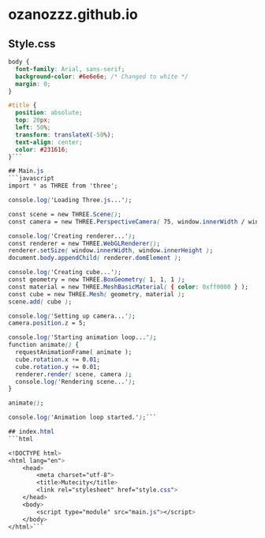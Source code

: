 # ozanozzz.github.io
## Style.css
```css
body {
  font-family: Arial, sans-serif;
  background-color: #6e6e6e; /* Changed to white */
  margin: 0;
}

#title {
  position: absolute;
  top: 20px;
  left: 50%;
  transform: translateX(-50%);
  text-align: center;
  color: #231616;
}```

## Main.js
```javascript
import * as THREE from 'three';

console.log('Loading Three.js...');

const scene = new THREE.Scene();
const camera = new THREE.PerspectiveCamera( 75, window.innerWidth / window.innerHeight, 0.1, 1000 );

console.log('Creating renderer...');
const renderer = new THREE.WebGLRenderer();
renderer.setSize( window.innerWidth, window.innerHeight );
document.body.appendChild( renderer.domElement );

console.log('Creating cube...');
const geometry = new THREE.BoxGeometry( 1, 1, 1 );
const material = new THREE.MeshBasicMaterial( { color: 0xff0000 } );
const cube = new THREE.Mesh( geometry, material );
scene.add( cube );

console.log('Setting up camera...');
camera.position.z = 5;

console.log('Starting animation loop...');
function animate() {
  requestAnimationFrame( animate );
  cube.rotation.x += 0.01;
  cube.rotation.y += 0.01;
  renderer.render( scene, camera );
  console.log('Rendering scene...');
}

animate();

console.log('Animation loop started.');```

## index.html
```html

<!DOCTYPE html>
<html lang="en">
	<head>
		<meta charset="utf-8">
		<title>Mutecity</title>
	    <link rel="stylesheet" href="style.css">
	</head>
	<body>
		<script type="module" src="main.js"></script>
	</body>
</html>```

